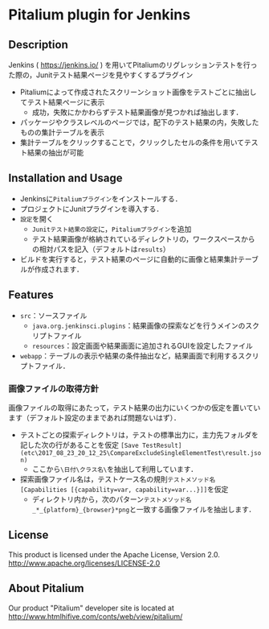 # Pitalium plugin  for Jenkins
## Description
Jenkins ( https://jenkins.io/ ) を用いてPitaliumのリグレッションテストを行った際の，Junitテスト結果ページを見やすくするプラグイン

- Pitaliumによって作成されたスクリーンショット画像をテストごとに抽出してテスト結果ページに表示
  - 成功，失敗にかかわらずテスト結果画像が見つかれば抽出します．
- パッケージやクラスレベルのページでは，配下のテスト結果の内，失敗したものの集計テーブルを表示
- 集計テーブルをクリックすることで，クリックしたセルの条件を用いてテスト結果の抽出が可能

## Installation and Usage
- Jenkinsに`Pitaliumプラグイン`をインストールする．
- プロジェクトにJunitプラグインを導入する．
- `設定`を開く
  -  `Junitテスト結果の設定`に，`Pitaliumプラグイン`を追加
  - テスト結果画像が格納されているディレクトリの，ワークスペースからの相対パスを記入（デフォルトは`results`）
- ビルドを実行すると，テスト結果のページに自動的に画像と結果集計テーブルが作成されます．

## Features
- `src`：ソースファイル
  - `java.org.jenkinsci.plugins`：結果画像の探索などを行うメインのスクリプトファイル
  - `resources`：設定画面や結果画面に追加されるGUIを設定したファイル
- `webapp`：テーブルの表示や結果の条件抽出など，結果画面で利用するスクリプトファイル．

### 画像ファイルの取得方針
画像ファイルの取得にあたって，テスト結果の出力にいくつかの仮定を置いています（デフォルト設定のままであれば問題ないはず）．

- テストごとの探索ディレクトリは，テストの標準出力に，主力先フォルダを記した次の行があることを仮定
`[Save TestResult] (etc\2017_08_23_20_12_25\CompareExcludeSingleElementTest\result.json)`
  - ここから`\日付\クラス名\`を抽出して利用しています．
- 探索画像ファイル名は，テストケース名の規則`テストメソッド名[Capabilities [{capability=var, capability=var...}]]`を仮定
  - ディレクトリ内から，次のパターン`テストメソッド名_*_{platform}_{browser}*png`と一致する画像ファイルを抽出します．

## License
This product is licensed under the Apache License, Version 2.0.  
http://www.apache.org/licenses/LICENSE-2.0

## About Pitalium
Our product "Pitalium" developer site is located at
http://www.htmlhifive.com/conts/web/view/pitalium/